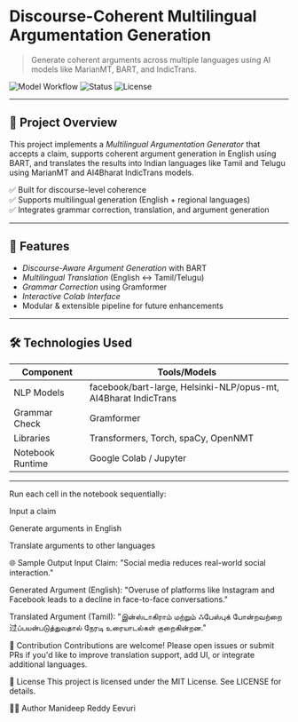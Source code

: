 # Discourse-Coherent Multilingual Argumentation Generation

> Generate coherent arguments across multiple languages using AI models like MarianMT, BART, and IndicTrans.

![Model Workflow](https://img.shields.io/badge/NLP-Multilingual-green?style=for-the-badge)
![Status](https://img.shields.io/badge/Status-Active-blue?style=for-the-badge)
![License](https://img.shields.io/badge/License-MIT-yellow?style=for-the-badge)

---

## 🧠 Project Overview

This project implements a *Multilingual Argumentation Generator* that accepts a claim, supports coherent argument generation in English using BART, and translates the results into Indian languages like Tamil and Telugu using MarianMT and AI4Bharat IndicTrans models.

✅ Built for discourse-level coherence  
✅ Supports multilingual generation (English + regional languages)  
✅ Integrates grammar correction, translation, and argument generation

---

## 📌 Features

- *Discourse-Aware Argument Generation* with BART
- *Multilingual Translation* (English ↔ Tamil/Telugu)
- *Grammar Correction* using Gramformer
- *Interactive Colab Interface*
- Modular & extensible pipeline for future enhancements

---

## 🛠 Technologies Used

| Component        | Tools/Models                              |
|------------------|--------------------------------------------|
| NLP Models       | facebook/bart-large, Helsinki-NLP/opus-mt, AI4Bharat IndicTrans |
| Grammar Check    | Gramformer                                 |
| Libraries        | Transformers, Torch, spaCy, OpenNMT        |
| Notebook Runtime | Google Colab / Jupyter                     |

---

Run each cell in the notebook sequentially:

Input a claim

Generate arguments in English

Translate arguments to other languages

🌐 Sample Output
Input Claim:
"Social media reduces real-world social interaction."

Generated Argument (English):
"Overuse of platforms like Instagram and Facebook leads to a decline in face-to-face conversations."

Translated Argument (Tamil):
"இன்ஸ்டாகிராம் மற்றும் ஃபேஸ்புக் போன்றவற்றை过ப்பயன்படுத்துவதால் நேரடி உரையாடல்கள் குறைகின்றன."

🤝 Contribution
Contributions are welcome! Please open issues or submit PRs if you'd like to improve translation support, add UI, or integrate additional languages.

📜 License
This project is licensed under the MIT License. See LICENSE for details.

👨‍💻 Author
Manideep Reddy Eevuri
